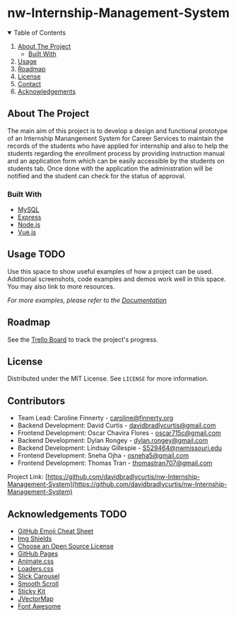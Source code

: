 # nw-Internship-Management-System

<!-- TABLE OF CONTENTS -->
<details open="open">
  <summary>Table of Contents</summary>
  <ol>
    <li>
      <a href="#about-the-project">About The Project</a>
      <ul>
        <li><a href="#built-with">Built With</a></li>
      </ul>
    </li>
    <li><a href="#usage">Usage</a></li>
    <li><a href="#roadmap">Roadmap</a></li>
    <li><a href="#license">License</a></li>
    <li><a href="#contact">Contact</a></li>
    <li><a href="#acknowledgements">Acknowledgements</a></li>
  </ol>
</details>



<!-- ABOUT THE PROJECT -->
## About The Project
The main aim of this project is to develop a design and functional prototype of an Internship Manangement System for Career Services to maintain the records of the students who have applied for internship and also to help the students regarding the enrollment process by providing instruction manual and an application form which can be easily accessible by the students on students tab. Once done with the application the administration will be notified and the student can check for the status of approval.

### Built With

* [MySQL](https://www.mysql.com/)
* [Express](https://expressjs.com/)
* [Node.js](https://nodejs.org/en/)
* [Vue.js](https://vuejs.org/)



<!-- USAGE EXAMPLES -->
## Usage TODO

Use this space to show useful examples of how a project can be used. Additional screenshots, code examples and demos work well in this space. You may also link to more resources.

_For more examples, please refer to the [Documentation](https://example.com)_



<!-- ROADMAP -->
## Roadmap

See the [Trello Board](https://trello.com/b/jszvBPVO/sprint-1) to track the project's progress.



<!-- LICENSE -->
## License

Distributed under the MIT License. See `LICENSE` for more information.



<!-- CONTACT -->
## Contributors

* Team Lead: Caroline Finnerty - caroline@finnerty.org
* Backend Development: David Curtis  - davidbradlycurtis@gmail.com
* Frontend Development: Oscar Chavira Flores - oscar715c@gmail.com
* Backend Development: Dylan Rongey - dylan.rongey@gmail.com
* Backend Development: Lindsay Gillespie - S529464@nwmissouri.edu
* Frontend Development: Sneha Ojha - osneha5@gmail.com
* Frontend Development: Thomas Tran - thomastran707@gmail.com


Project Link: [https://github.com/davidbradlycurtis/nw-Internship-Management-System](https://github.com/davidbradlycurtis/nw-Internship-Management-System)



<!-- ACKNOWLEDGEMENTS -->
## Acknowledgements TODO
* [GitHub Emoji Cheat Sheet](https://www.webpagefx.com/tools/emoji-cheat-sheet)
* [Img Shields](https://shields.io)
* [Choose an Open Source License](https://choosealicense.com)
* [GitHub Pages](https://pages.github.com)
* [Animate.css](https://daneden.github.io/animate.css)
* [Loaders.css](https://connoratherton.com/loaders)
* [Slick Carousel](https://kenwheeler.github.io/slick)
* [Smooth Scroll](https://github.com/cferdinandi/smooth-scroll)
* [Sticky Kit](http://leafo.net/sticky-kit)
* [JVectorMap](http://jvectormap.com)
* [Font Awesome](https://fontawesome.com)





<!-- MARKDOWN LINKS & IMAGES -->
<!-- https://www.markdownguide.org/basic-syntax/#reference-style-links -->
[contributors-shield]: https://img.shields.io/github/contributors/othneildrew/Best-README-Template.svg?style=for-the-badge
[contributors-url]: https://github.com/othneildrew/Best-README-Template/graphs/contributors
[forks-shield]: https://img.shields.io/github/forks/othneildrew/Best-README-Template.svg?style=for-the-badge
[forks-url]: https://github.com/othneildrew/Best-README-Template/network/members
[stars-shield]: https://img.shields.io/github/stars/othneildrew/Best-README-Template.svg?style=for-the-badge
[stars-url]: https://github.com/othneildrew/Best-README-Template/stargazers
[issues-shield]: https://img.shields.io/github/issues/othneildrew/Best-README-Template.svg?style=for-the-badge
[issues-url]: https://github.com/othneildrew/Best-README-Template/issues
[license-shield]: https://img.shields.io/github/license/othneildrew/Best-README-Template.svg?style=for-the-badge
[license-url]: https://github.com/othneildrew/Best-README-Template/blob/master/LICENSE.txt
[linkedin-shield]: https://img.shields.io/badge/-LinkedIn-black.svg?style=for-the-badge&logo=linkedin&colorB=555
[linkedin-url]: https://linkedin.com/in/othneildrew
[product-screenshot]: images/screenshot.png
